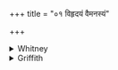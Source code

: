 +++
title = "०१ विहृदयं वैमनस्यं"

+++

<details><summary>Whitney</summary>

### Translation
1. Division of hearts, division of minds speak thou among our enemies, O  
drum; mutual hate, confusion, fear, we put into our enemies: smite them  
down, O drum.

### Notes
Pāda **a** might also be understood as 'heartlessness, mindlessness.'  
*Káśmaśa* (in **c**) occurs here only, and is very possibly only a  
misreading for *kaśmala*, as equivalent to which it is here translated.
</details>

<details><summary>Griffith</summary>

Speak to our enemies, O Drum, discouragement and wild dismay. We bring upon our foemen fear and discord and discomfiture. Drum! drive these enemies away.
</details>
